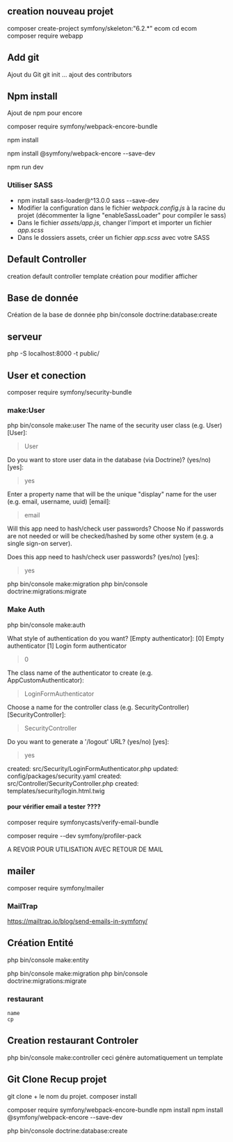 ## creation nouveau projet

composer create-project symfony/skeleton:"6.2.*" ecom
cd ecom
composer require webapp

## Add git

Ajout du Git 
git init ...
ajout des contributors

## Npm install
Ajout de npm pour encore

composer require symfony/webpack-encore-bundle

npm install

npm install @symfony/webpack-encore --save-dev 

npm run dev

### Utiliser SASS

* npm install sass-loader@^13.0.0 sass --save-dev
* Modifier la configuration dans le fichier *webpack.config.js* à la racine du projet (décommenter la ligne "enableSassLoader" pour compiler le sass)
* Dans le fichier *assets/app.js*, changer l'import et importer un fichier *app.scss*
* Dans le dossiers assets, créer un fichier *app.scss* avec votre SASS

## Default Controller
creation default controller
template création pour modifier afficher



## Base de donnée

Création de la base de donnée
php bin/console doctrine:database:create

## serveur
php -S localhost:8000 -t public/


## User et conection

composer require symfony/security-bundle

### make:User
php bin/console make:user
 The name of the security user class (e.g. User) [User]:
 > User

 Do you want to store user data in the database (via Doctrine)? (yes/no) [yes]:
 > yes

 Enter a property name that will be the unique "display" name for the user (e.g. email, username, uuid) [email]:
 > email

 Will this app need to hash/check user passwords? Choose No if passwords are not needed or will be checked/hashed by some other system (e.g. a single sign-on server).

 Does this app need to hash/check user passwords? (yes/no) [yes]:
 > yes

 php bin/console make:migration
 php bin/console doctrine:migrations:migrate

### Make Auth
 php bin/console make:auth

What style of authentication do you want? [Empty authenticator]:
 [0] Empty authenticator
 [1] Login form authenticator
> 0

The class name of the authenticator to create (e.g. AppCustomAuthenticator):
> LoginFormAuthenticator

Choose a name for the controller class (e.g. SecurityController) [SecurityController]:
> SecurityController

Do you want to generate a '/logout' URL? (yes/no) [yes]:
> yes

 created: src/Security/LoginFormAuthenticator.php
 updated: config/packages/security.yaml
 created: src/Controller/SecurityController.php
 created: templates/security/login.html.twig

#### pour vérifier email a tester ????
 composer require symfonycasts/verify-email-bundle

 composer require --dev symfony/profiler-pack

 <!-- php bin/console make:controller Login   -->

 A REVOIR POUR UTILISATION AVEC RETOUR DE MAIL

 ## mailer 

  composer require symfony/mailer


### MailTrap
 https://mailtrap.io/blog/send-emails-in-symfony/



## Création Entité

php bin/console make:entity


php bin/console make:migration
php bin/console doctrine:migrations:migrate

### restaurant
    name
    cp

## Creation restaurant Controler

php bin/console make:controller
ceci génère automatiquement un template


## Git Clone Recup projet
git clone + le nom du projet.
composer install

composer require symfony/webpack-encore-bundle
npm install
npm install @symfony/webpack-encore --save-dev

php bin/console doctrine:database:create